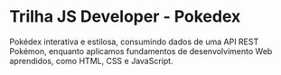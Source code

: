 # Trilha JS Developer - Pokedex

Pokédex interativa e estilosa, consumindo dados de uma API REST Pokémon, enquanto aplicamos fundamentos de desenvolvimento Web aprendidos, como HTML, CSS e JavaScript.